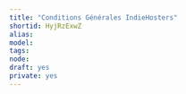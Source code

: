 ```yaml
---
title: "Conditions Générales IndieHosters"
shortid: HyjRzExwZ
alias:
model:
tags:
node:
draft: yes
private: yes
---
```

